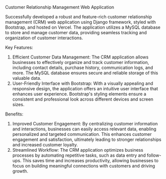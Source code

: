 Customer Relationship Management Web Application

Successfully developed a robust and feature-rich customer relationship management (CRM) web application using Django framework, styled with Bootstrap, and hosted on Vercel. The application utilizes a MySQL database to store and manage customer data, providing seamless tracking and organization of customer interactions.

Key Features:

1. Efficient Customer Data Management: The CRM application allows businesses to effectively organize and track customer information, including contact details, purchase history, communication logs, and more. The MySQL database ensures secure and reliable storage of this valuable data.
2. User-Friendly Interface with Bootstrap: With a visually appealing and responsive design, the application offers an intuitive user interface that enhances user experience. Bootstrap's styling elements ensure a consistent and professional look across different devices and screen sizes.

Benefits:

1. Improved Customer Engagement: By centralizing customer information and interactions, businesses can easily access relevant data, enabling personalized and targeted communication. This enhances customer engagement and satisfaction, ultimately leading to stronger relationships and increased customer loyalty.
2. Streamlined Workflow: The CRM application optimizes business processes by automating repetitive tasks, such as data entry and follow-ups. This saves time and increases productivity, allowing businesses to focus on building meaningful connections with customers and driving growth.
